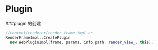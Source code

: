# Plugin

###plugin 的创建


```cpp
//content/renderer/render_frame_impl.cc
RenderFrameImpl::CreatePlugin
  new WebPluginImpl(frame, params, info.path, render_view_, this); 
```


